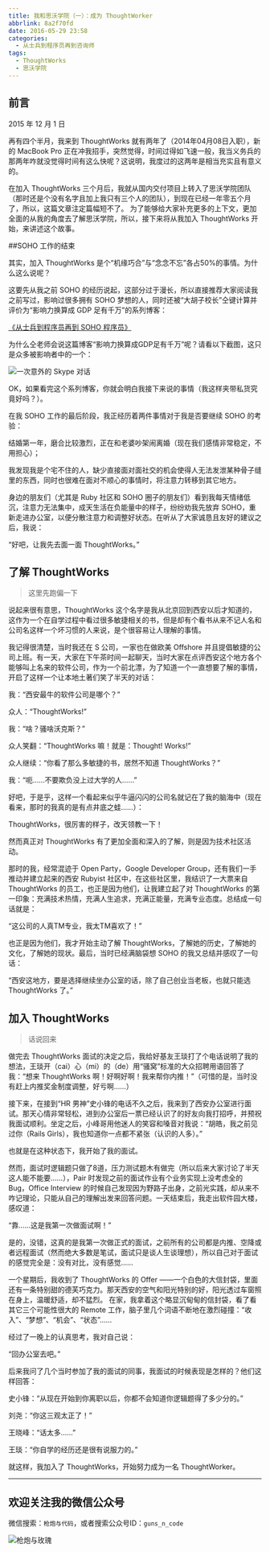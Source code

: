 ```yaml
---
title: 我和思沃学院（一）：成为 ThoughtWorker
abbrlink: 8a2f70fd
date: 2016-05-29 23:58
categories:
  - 从士兵到程序员再到咨询师
tags:
  - ThoughtWorks
  - 思沃学院
---
```


## 前言

2015 年 12 月 1 日

再有四个半月，我来到 ThoughtWorks 就有两年了（2014年04月08日入职），新的 MacBook Pro 正在冲我招手，突然觉得，时间过得如飞速一般，我当义务兵的那两年咋就没觉得时间有这么快呢？这说明，我度过的这两年是相当充实且有意义的。

在加入 ThoughtWorks 三个月后，我就从国内交付项目上转入了思沃学院团队（那时还是个没有名字且加上我只有三个人的团队），到现在已经一年零五个月了，所以，这篇文章注定篇幅短不了。
为了能够给大家补充更多的上下文，更加全面的从我的角度去了解思沃学院，所以，接下来将从我加入 ThoughtWorks 开始，来讲述这个故事。

<!-- more -->

 ##SOHO 工作的结束

其实，加入 ThoughtWorks 是个“机缘巧合”与“念念不忘”各占50%的事情。为什么这么说呢？

这要先从我之前 SOHO 的经历说起，这部分过于漫长，所以直接推荐大家阅读我之前写过，影响过很多拥有 SOHO 梦想的人，同时还被“大胡子校长”仝键计算并评价为“影响力换算成 GDP 足有千万”的系列博客：

[《从士兵到程序员再到 SOHO 程序员》](https://huhao.dev/categories/从士兵到程序员再到咨询师/)

为什么仝老师会说这篇博客“影响力换算成GDP足有千万”呢？请看以下截图，这只是众多被影响者中的一个：

![一次意外的 Skype 对话](https://huhao-dev.oss-cn-beijing.aliyuncs.com/2020-01-20-26045-aa9bf9e3f4b7074e.png)

OK，如果看完这个系列博客，你就会明白我接下来说的事情（我这样夹带私货究竟好吗？）。

在我 SOHO 工作的最后阶段，我正经历着两件事情对于我是否要继续 SOHO 的考验：

结婚第一年，磨合比较激烈，正在和老婆吵架闹离婚（现在我们感情非常稳定，不用担心）；

我发现我是个宅不住的人，缺少直接面对面社交的机会使得人无法发泄某种骨子缝里的东西，同时也很难在面对不顺心的事情时，将注意力转移到其它地方。

身边的朋友们（尤其是 Ruby 社区和 SOHO 圈子的朋友们）看到我每天情绪低沉，注意力无法集中，成天生活在负能量中的样子，纷纷劝我先放弃 SOHO，重新走进办公室，以便分散注意力和调整好状态。在听从了大家诚恳且友好的建议之后，我说：

“好吧，让我先去面一面 ThoughtWorks。”

## 了解 ThoughtWorks

> 这里先跑偏一下

说起来很有意思，ThoughtWorks 这个名字是我从北京回到西安以后才知道的，这作为一个在自学过程中看过很多敏捷相关的书，但是却有个看书从来不记人名和公司名这样一个坏习惯的人来说，是个很容易让人理解的事情。

我记得很清楚，当时我还在 S 公司，一家也在做欧美 Offshore 并且提倡敏捷的公司上班。有一天，大家在下午茶时间一起聊天，当时大家在点评西安这个地方各个能够叫上名来的软件公司，作为一个前北漂，为了知道一个一直想要了解的事情，开启了这样一个让本地土著们笑了半天的对话：

我：“西安最牛的软件公司是哪个？”

众人：“ThoughtWorks!”

我：“啥？骚啥沃克斯？”

众人笑翻：“ThoughtWorks 嘛！就是：Thought! Works!”

众人继续：“你看了那么多敏捷的书，居然不知道 ThoughtWorks？”

我：“呃……不要欺负没上过大学的人……”

好吧，于是乎，这样一个看起来似乎牛逼闪闪的公司名就记在了我的脑海中（现在看来，那时的我真的是有点井底之蛙……）：

ThoughtWorks，很厉害的样子，改天领教一下！

然而真正对 ThoughtWorks 有了更加全面和深入的了解，则是因为技术社区活动。

那时的我，经常混迹于 Open Party，Google Developer Group，还有我们一手推动并建立起来的西安 Rubyist 社区中，在这些社区里，我结识了一大票来自 ThoughtWorks 的员工，也正是因为他们，让我建立起了对 ThoughtWorks 的第一印象：充满技术热情，充满人生追求，充满正能量，充满专业态度。总结成一句话就是：

“这公司的人真TM专业，我太TM喜欢了！”

也正是因为他们，我才开始主动了解 ThoughtWorks，了解她的历史，了解她的文化，了解她的现状。最后，当时已经满脑袋想 SOHO 的我又总结并感叹了一句话：

“西安这地方，要是选择继续坐办公室的话，除了自己创业当老板，也就只能选 ThoughtWorks 了。”

## 加入 ThoughtWorks

> 话说回来

做完去 ThoughtWorks 面试的决定之后，我给好基友王琰打了个电话说明了我的想法，王琰开（cai）心（mi）的（de）用“骚窝”标准的大众招聘用语回答了我：“想来 ThoughtWorks 啊！好啊好啊！我来帮你内推！”（可惜的是，当时没有赶上内推奖金制度调整，好亏啊……）

接下来，在接到“HR 男神”史小锋的电话不久之后，我来到了西安办公室进行面试。那天心情非常轻松，进到办公室后一票已经认识了的好友向我打招呼，并预祝我面试顺利。坐定之后，小峰哥用他迷人的笑容和嗓音对我说：“胡皓，我之前见过你（Rails Girls），我也知道你一点都不紧张（认识的人多）。”

也就是在这种状态下，我开始了我的面试。

然而，面试时逻辑题只做了8道，压力测试题木有做完（所以后来大家讨论了半天这人能不能要……），Pair 时发现之前的面试作业有个业务实现上没考虑全的 Bug，Office Interview 的时候自己发现因为野路子出身，之前光实践，却从来不咋记理论，只能从自己的理解出发来回答问题。一天结束后，我走出软件园大楼，感叹道：

“靠……这是我第一次做面试啊！”

是的，没错，这真的是我第一次做正式的面试，之前所有的公司都是内推、空降或者远程面试（然而绝大多数是笔试，面试只是谈人生谈理想），所以自己对于面试的感觉完全是：没有对比，没有感觉……

一个星期后，我收到了 ThoughtWorks 的 Offer ——一个白色的大信封袋，里面还有一条特别甜的德芙巧克力。那天西安的空气和阳光特别的好，阳光透过车窗照在身上，温暖舒适，却不猛烈。
在家，我拿着这个略显沉甸甸的信封袋，看了看其它三个可能性很大的 Remote 工作，脑子里几个词语不断地在激烈碰撞：“收入”、“梦想”、“机会”、“状态”……

经过了一晚上的认真思考，我对自己说：

“回办公室去吧。”

后来我问了几个当时参加了我的面试的同事，我面试的时候表现是怎样的？他们这样回答：

史小锋：“从现在开始到你离职以后，你都不会知道你逻辑题得了多少分的。”

刘尧：“你这三观太正了！”

王晓峰：“话太多……”

王琰：“你自学的经历还是很有说服力的。”

就这样，我加入了 ThoughtWorks，开始努力成为一名 ThoughtWorker。

---

## 欢迎关注我的微信公众号

微信搜索：`枪炮与代码`，或者搜索公众号ID：`guns_n_code`

![枪炮与玫瑰](https://huhao-dev.oss-cn-beijing.aliyuncs.com/2020-01-20-wechat.png)